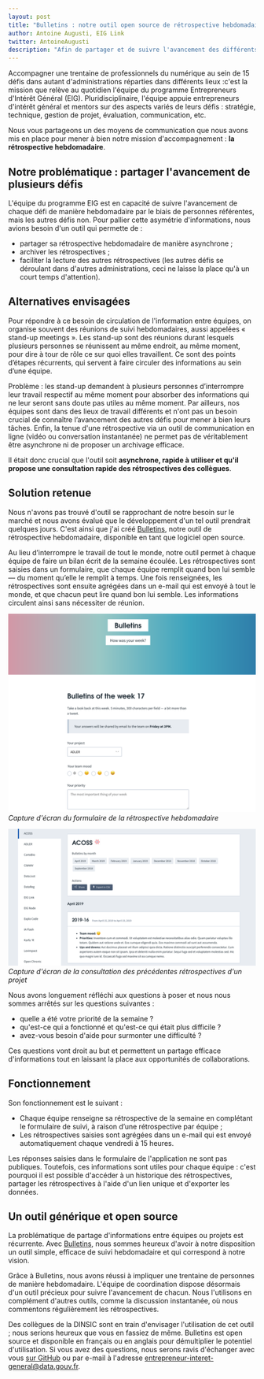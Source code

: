 ```yaml
---
layout: post
title: "Bulletins : notre outil open source de rétrospective hebdomadaire"
author: Antoine Augusti, EIG Link
twitter: AntoineAugusti
description: "Afin de partager et de suivre l'avancement des différents défis EIG relevés par une trentaine de personnes, nous avons développé un outil de rétrospective hebdomadaire, Bulletins, que nous présentons dans cet article."
---
```


Accompagner une trentaine de professionnels du numérique au sein de 15 défis dans autant d'administrations réparties dans différents lieux :c'est la mission que relève au quotidien l'équipe du programme Entrepreneurs d'Intérêt Général (EIG). Pluridisciplinaire, l'équipe appuie entrepreneurs d'intérêt général et mentors sur des aspects variés de leurs défis : stratégie, technique, gestion de projet, évaluation, communication, etc.

Nous vous partageons un des moyens de communication que nous avons mis en place pour mener à bien notre mission d'accompagnement : **la rétrospective hebdomadaire**.

## Notre problématique : partager l'avancement de plusieurs défis

L'équipe du programme EIG est en capacité de suivre l'avancement de chaque défi de manière hebdomadaire par le biais de personnes référentes, mais les autres défis non. Pour pallier cette asymétrie d'informations, nous avions besoin d'un outil qui permette de :

- partager sa rétrospective hebdomadaire de manière asynchrone ;
- archiver les rétrospectives ;
- faciliter la lecture des autres rétrospectives (les autres défis se déroulant dans d'autres administrations, ceci ne laisse la place qu'à un court temps d'attention).

## Alternatives envisagées

Pour répondre à ce besoin de circulation de l'information entre équipes, on organise souvent des réunions de suivi hebdomadaires, aussi appelées « stand-up meetings ». Les stand-up sont des réunions durant lesquels plusieurs personnes se réunissent au même endroit, au même moment, pour dire à tour de rôle ce sur quoi elles travaillent. Ce sont des points d’étapes récurrents, qui servent à faire circuler des informations au sein d’une équipe. 

Problème : les stand-up demandent à plusieurs personnes d’interrompre leur travail respectif au même moment pour absorber des informations qui ne leur seront sans doute pas utiles au même moment. Par ailleurs, nos équipes sont dans des lieux de travail différents et n'ont pas un besoin crucial de connaître l’avancement des autres défis pour mener à bien leurs tâches. Enfin, la tenue d'une rétrospective via un outil de communication en ligne (vidéo ou conversation instantanée) ne permet pas de véritablement être asynchrone ni de proposer un archivage efficace.

Il était donc crucial que l'outil soit **asynchrone, rapide à utiliser et qu'il propose une consultation rapide des rétrospectives des collègues**.

## Solution retenue

Nous n'avons pas trouvé d'outil se rapprochant de notre besoin sur le marché et nous avons évalué que le développement d'un tel outil prendrait quelques jours. C'est ainsi que j'ai créé [Bulletins](https://bulletins.eig-forever.org), notre outil de rétrospective hebdomadaire, disponible en tant que logiciel open source.

Au lieu d’interrompre le travail de tout le monde, notre outil permet à chaque équipe de faire un bilan écrit de la semaine écoulée. Les rétrospectives sont saisies dans un formulaire, que chaque équipe remplit quand bon lui semble — du moment qu’elle le remplit à temps. Une fois renseignées, les rétrospectives sont ensuite agrégées dans un e-mail qui est envoyé à tout le monde, et que chacun peut lire quand bon lui semble. Les informations circulent ainsi sans nécessiter de réunion.

![Formulaire web permettant de remplir sa rétrospective hebdomadaire](/img/blog/bulletins-form.png)_Capture d'écran du formulaire de la rétrospective hebdomadaire_

![Interface web permettant la consultation des précédentes rétrospectives](/img/blog/bulletins-history.png)_Capture d'écran de la consultation des précédentes rétrospectives d'un projet_

Nous avons longuement réfléchi aux questions à poser et nous nous sommes arrêtés sur les questions suivantes :
- quelle a été votre priorité de la semaine ?
- qu'est-ce qui a fonctionné et qu'est-ce qui était plus difficile ?
- avez-vous besoin d'aide pour surmonter une difficulté ?

Ces questions vont droit au but et permettent un partage efficace d'informations tout en laissant la place aux opportunités de collaborations.

## Fonctionnement

Son fonctionnement est le suivant :

- Chaque équipe renseigne sa rétrospective de la semaine en complétant le formulaire de suivi, à raison d’une rétrospective par équipe ;
- Les rétrospectives saisies sont agrégées dans un e-mail qui est envoyé automatiquement chaque vendredi à 15 heures.

Les réponses saisies dans le formulaire de l'application ne sont pas publiques. Toutefois, ces informations sont utiles pour chaque équipe : c'est pourquoi il est possible d'accéder à un historique des rétrospectives, partager les rétrospectives à l'aide d'un lien unique et d'exporter les données.

## Un outil générique et open source

La problématique de partage d'informations entre équipes ou projets est récurrente. Avec [Bulletins](https://bulletins.eig-forever.org), nous sommes heureux d'avoir à notre disposition un outil simple, efficace de suivi hebdomadaire et qui correspond à notre vision. 

Grâce à Bulletins, nous avons réussi à impliquer une trentaine de personnes de manière hebdomadaire. L'équipe de coordination dispose désormais d'un outil précieux pour suivre l'avancement de chacun. Nous l'utilisons en complément d'autres outils, comme la discussion instantanée, où nous commentons régulièrement les rétrospectives.

Des collègues de la DINSIC sont en train d'envisager l'utilisation de cet outil ; nous serions heureux que vous en fassiez de même. Bulletins est open source et disponible en français ou en anglais pour démultiplier le potentiel d'utilisation. Si vous avez des questions, nous serons ravis d'échanger avec vous [sur GitHub](https://github.com/entrepreneur-interet-general/bulletins) ou par e-mail à l'adresse <entrepreneur-interet-general@data.gouv.fr>.
